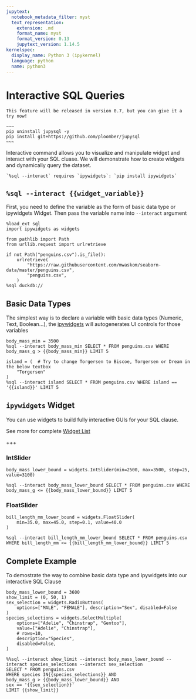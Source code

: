 ```yaml
---
jupytext:
  notebook_metadata_filter: myst
  text_representation:
    extension: .md
    format_name: myst
    format_version: 0.13
    jupytext_version: 1.14.5
kernelspec:
  display_name: Python 3 (ipykernel)
  language: python
  name: python3
---
```


# Interactive SQL Queries

```{note}
This feature will be released in version 0.7, but you can give it a try now!

~~~
pip uninstall jupysql -y
pip install git+https://github.com/ploomber/jupysql
~~~
```


Interactive command allows you to visualize and manipulate widget and interact with your SQL cluase.
We will demonstrate how to create widgets and dynamically query the dataset.

```{note}
`%sql --interact` requires `ipywidgets`: `pip install ipywidgets`
```

## `%sql --interact {{widget_variable}}`

First, you need to define the variable as the form of basic data type or ipywidgets Widget.
Then pass the variable name into `--interact` argument

```{code-cell} ipython3
%load_ext sql
import ipywidgets as widgets

from pathlib import Path
from urllib.request import urlretrieve

if not Path("penguins.csv").is_file():
    urlretrieve(
        "https://raw.githubusercontent.com/mwaskom/seaborn-data/master/penguins.csv",
        "penguins.csv",
    )
%sql duckdb://
```

## Basic Data Types

The simplest way is to declare a variable with basic data types (Numeric, Text, Boolean...), the [ipywidgets](https://ipywidgets.readthedocs.io/en/stable/examples/Using%20Interact.html?highlight=interact#Basic-interact) will autogenerates UI controls for those variables

```{code-cell} ipython3
body_mass_min = 3500
%sql --interact body_mass_min SELECT * FROM penguins.csv WHERE body_mass_g > {{body_mass_min}} LIMIT 5
```

```{code-cell} ipython3
island = (  # Try to change Torgersen to Biscoe, Torgersen or Dream in the below textbox
    "Torgersen"
)
%sql --interact island SELECT * FROM penguins.csv WHERE island == '{{island}}' LIMIT 5
```

## `ipywidgets` Widget

You can use widgets to build fully interactive GUIs for your SQL clause.

See more for complete [Widget List](https://ipywidgets.readthedocs.io/en/stable/examples/Widget%20List.html)

+++

### IntSlider

```{code-cell} ipython3
body_mass_lower_bound = widgets.IntSlider(min=2500, max=3500, step=25, value=3100)

%sql --interact body_mass_lower_bound SELECT * FROM penguins.csv WHERE body_mass_g <= {{body_mass_lower_bound}} LIMIT 5
```

### FloatSlider

```{code-cell} ipython3
bill_length_mm_lower_bound = widgets.FloatSlider(
    min=35.0, max=45.0, step=0.1, value=40.0
)

%sql --interact bill_length_mm_lower_bound SELECT * FROM penguins.csv WHERE bill_length_mm <= {{bill_length_mm_lower_bound}} LIMIT 5
```

## Complete Example

To demostrate the way to combine basic data type and ipywidgets into our interactive SQL Clause

```{code-cell} ipython3
body_mass_lower_bound = 3600
show_limit = (0, 50, 1)
sex_selection = widgets.RadioButtons(
    options=["MALE", "FEMALE"], description="Sex", disabled=False
)
species_selections = widgets.SelectMultiple(
    options=["Adelie", "Chinstrap", "Gentoo"],
    value=["Adelie", "Chinstrap"],
    # rows=10,
    description="Species",
    disabled=False,
)
```

```{code-cell} ipython3
%%sql --interact show_limit --interact body_mass_lower_bound --interact species_selections --interact sex_selection
SELECT * FROM penguins.csv 
WHERE species IN{{species_selections}} AND 
body_mass_g > {{body_mass_lower_bound}} AND 
sex == '{{sex_selection}}'
LIMIT {{show_limit}} 
```

```{code-cell} ipython3

```
